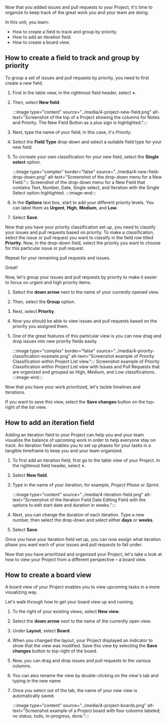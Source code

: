 ﻿Now that you added issues and pull requests to your Project, it's time to organize to keep track of the great work you and your team are doing.

In this unit, you learn:

- How to create a field to track and group by priority.
- How to add an iteration field.
- How to create a board view.

## How to create a field to track and group by priority

To group a set of issues and pull requests by priority, you need to first create a new field.

1. First in the table view, in the rightmost field header, select **+**.
2. Then, select **New field**.

   :::image type="content" source="../media/4-project-new-field.png" alt-text="Screenshot of the top of a Project showing the columns for Notes and Priority. The New Field Button as a plus sign is highlighted.":::

3. Next, type the name of your field; in this case, it's *Priority*.
4. Select the **Field Type** drop-down and select a suitable field type for your new field.
5. To crcreate your own classification for your new field, select the **Single select** option. 

   :::image type="complex" border="false" source="../media/4-new-field-drop-down.png" alt-text="Screenshot of the drop-down menu for a New Field.":::
    Screenshot of the drop-down menu for a New Field that contains Text, Number, Date, Single select, and Iteration with the Single Select option highlighted.
   :::image-end:::

6. In the **Options** text box, start to add your different priority levels. You can label them as **Urgent**, **High**, **Medium**, and **Low**.
7. Select **Save**.

Now that you have your priority classification set up, you need to classify your issues and pull requests based on priority. To make a classification, select the issue or pull request you want to classify in the field row titled **Priority**. Now, in the drop-down field, select the priority you want to choose for this particular issue or pull request.

Repeat for your remaining pull requests and issues.

Great!

Now, let's group your issues and pull requests by priority to make it easier to focus on urgent and high priority items.

1. Select the **down arrow** next to the name of your currently opened view.
2. Then, select the **Group** option.
3. Next, select **Priority**.
4. Now you should be able to view issues and pull requests based on the priority you assigned them.
5. One of the great features of this particular view is you can now drag and drop issues into new priority fields easily.

   :::image type="complex" border="false" source="../media/4-priority-classification-example.png" alt-text="Screenshot example of Priority Classification within Project List view.":::
    Screenshot example of Priority Classification within Project List view with Issues and Pull Requests that are organized and grouped as High, Medium, and Low classifications.
   :::image-end:::

Now that you have your work prioritized, let's tackle timelines and iterations.

If you want to save this view, select the **Save changes** button on the top-right of the list view.

## How to add an iteration field

Adding an iteration field to your Project can help you and your team visualize the balance of upcoming work in order to help everyone stay on track. An iteration field enables you to set up phases for your tasks in a tangible timeframe to keep you and your team organized.

1. To first add an iteration field, first go to the table view of your Project. In the rightmost field header, select **+**.
2. Select **New field**.
3. Type in the name of your iteration; for example, *Project Phase* or *Sprint*.

   :::image type="content" source="../media/4-iteration-field.png" alt-text="Screenshot of the Iteration Field Date Editing Field with the options to edit start date and duration in weeks.":::

4. Next, you can change the duration of each iteration. Type a new number, then select the drop-down and select either **days** or **weeks**.
5. Select **Save**.

Once you have your iteration field set up, you can now assign what iteration phase you want each of your issues and pull requests to fall under.

Now that you have prioritized and organized your Project, let's take a look at how to view your Project from a different perspective – a board view.

## How to create a board view

A board view of your Project enables you to view upcoming tasks in a more visualizing way.

Let's walk through how to get your board view up and running.

1. To the right of your existing views, select **New view**.
2. Select the **down arrow** next to the name of the currently open view.
3. Under **Layout**, select **Board**.
4. When you changed the layout, your Project displayed an indicator to show that the view was modified. Save this view by selecting the **Save changes** button to top-right of the board.
5. Now, you can drag and drop issues and pull requests to the various columns.
6. You can also rename the view by double-clicking on the view's tab and typing in the new name.
7. Once you select out of the tab, the name of your new view is automatically saved.

   :::image type="content" source="../media/4-project-boards.png" alt-text="Screenshot example of a Project board with four columns labeled; no status, todo, in-progress, done.":::
